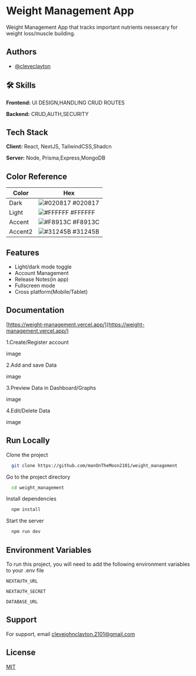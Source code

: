 
# Weight Management App

Weight Management App that tracks important nutrients nessecary for weight loss/muscle building.


## Authors

- [@cleveclayton](https://github.com/manOnTheMoon2101)


## 🛠 Skills
**Frontend:** UI DESIGN,HANDLING CRUD ROUTES

**Backend:** CRUD,AUTH,SECURITY


## Tech Stack

**Client:** React, NextJS, TailwindCSS,Shadcn

**Server:** Node, Prisma,Express,MongoDB

## Color Reference

| Color             | Hex                                                                |
| ----------------- | ------------------------------------------------------------------ |
| Dark | ![#020817](https://via.placeholder.com/10/020817?text=+) #020817 |
| Light | ![#FFFFFF](https://via.placeholder.com/10/FFFFFF?text=+) #FFFFFF|
| Accent | ![#F8913C](https://via.placeholder.com/10/F8913C?text=+) #F8913C|
| Accent2 | ![#31245B](https://via.placeholder.com/10/31245B?text=+) #31245B |


## Features

- Light/dark mode toggle
- Account Management
- Release Notes(in app)
- Fullscreen mode
- Cross platform(Mobile/Tablet)


## Documentation

[https://weight-management.vercel.app/](https://weight-management.vercel.app/)

1.Create/Register account

image

2.Add and save Data

image

3.Preview Data in Dashboard/Graphs

image

4.Edit/Delete Data

image
## Run Locally

Clone the project

```bash
  git clone https://github.com/manOnTheMoon2101/weight_management
```

Go to the project directory

```bash
  cd weight_management
```

Install dependencies

```bash
  npm install
```

Start the server

```bash
  npm run dev
```


## Environment Variables

To run this project, you will need to add the following environment variables to your .env file

`NEXTAUTH_URL`

`NEXTAUTH_SECRET`

`DATABASE_URL`


## Support

For support, email clevejohnclayton.2101@gmail.com


## License

[MIT](https://choosealicense.com/licenses/mit/)
